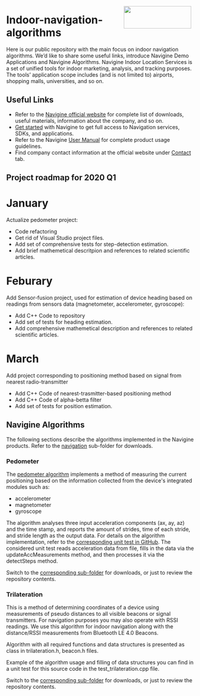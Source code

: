<a href="http://navigine.com"><img src="https://navigine.com/wp-content/themes/flat-theme/assets/images/img/w_menuLogo.svg" align="right" height="60" width="180" hspace="10" vspace="5"></a>

# Indoor-navigation-algorithms

Here is our public repository with the main focus on indoor navigation algorithms. We’d like to share some useful links, introduce Navigine Demo Applications and Navigine Algorithms.
Navigine Indoor Location Services is a set of unified tools for indoor marketing, analysis, and tracking purposes. The tools’ application scope includes (and is not limited to) airports, shopping malls, universities, and so on.

## Useful Links

- Refer to the [Navigine official website](https://navigine.com/) for complete list of downloads, useful materials, information about the company, and so on.
- [Get started](http://client.navigine.com/login) with Navigine to get full access to Navigation services, SDKs, and applications.
- Refer to the Navigine [User Manual](http://docs.navigine.com/) for complete product usage guidelines.
- Find company contact information at the official website under <a href="https://navigine.com/contacts/">Contact</a> tab.

## Project roadmap for 2020 Q1

# January

Actualize pedometer project:
- Code refactoring
- Get rid of Visual Studio project files.
- Add set of comprehensive tests for step-detection estimation.
- Add brief mathemetical descritpion and references to related scientific articles.

# Feburary

Add Sensor-fusion project, used for estimation of device heading based on readings from sensors data (magnetometer, accelerometer, gyroscope):
- Add C++ Code to repository
- Add set of  tests for heading estimation.
- Add comprehensive mathemetical description and references to related scientific articles.

# March

Add project corresponding to positioning method based on signal from nearest radio-transmitter
- Add C++ Code of nearest-trasmitter-based positioning method
- Add C++ Code of alpha-betta filter
- Add set of tests for position estimation.

## Navigine Algorithms

The following sections describe the algorithms implemented in the Navigine products. Refer to the [navigation](https://github.com/Navigine/Indoor-navigation-algorithms/tree/master/navigation) sub-folder for downloads.

### Pedometer

The [pedometer algorithm](https://github.com/Navigine/Indoor-navigation-algorithms/tree/master/navigation/pedometer) implements a method of measuring the current positioning based on the information collected from the device's integrated modules such as:

- accelerometer
- magnetometer
- gyroscope

The algorithm analyses three input acceleration components (ax, ay, az) and the time stamp, and reports the amount of strides, time of each stride, and stride length as the output data.
For details on the algorithm implementation, refer to the [corresponding unit test in GitHub](https://github.com/Navigine/Indoor-navigation-algorithms/blob/master/navigation/pedometer/src/test_pedometer.cpp). 
The considered unit test reads acceleration data from file, fills in the data via the updateAccMeasurements method, and then processes it via the detectSteps method.

Switch to the [corresponding sub-folder](https://github.com/Navigine/Indoor-navigation-algorithms/tree/master/navigation/pedometer) for downloads, or just to review the repository contents.

### Trilateration

This is a method of determining coordinates of a device using measurements of pseudo distances to all visible beacons or signal transmitters. For navigation purposes you may also operate with RSSI readings. We use this algorithm for indoor navigation along with the distance/RSSI measurements from Bluetooth LE 4.0 Beacons.

Algorithm with all required functions and data structures is presented as class in trilateration.h, beacon.h files.

Example of the algorithm usage and filling of data structures you can find in a unit test for this source code in the test_trilateration.cpp file.

Switch to the [corresponding sub-folder](https://github.com/Navigine/Indoor-navigation-algorithms/tree/master/navigation/trilateteration) for downloads, or just to review the repository contents.
